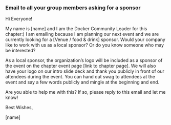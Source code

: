 ### Email to all your group members asking for a sponsor 



Hi Everyone!

My name is [name] and I am the Docker Community Leader for this chapter:) 
I am emailing because I am planning our next event and we are currently looking for a  [Venue / food & drink] sponsor. 
Would your company like to work with us as a local sponsor? Or do you know someone who may be interested?

As a local sponsor, the organization’s logo will be included as a sponsor of the event on the chapter event page [link to chapter page]. 
We will also have your logo on our intro slide deck and thank you publicly in front of our attendees during the event. 
You can hand out swag to attendees at the event and say a few words publicly and mingle at the beginning and end. 

Are you able to help me with this? If so, please reply to this email and let me know!

Best Wishes,

[name]

